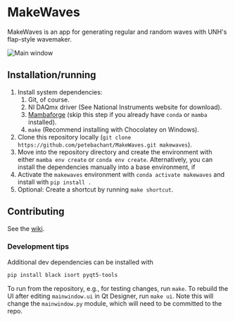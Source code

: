 # MakeWaves

MakeWaves is an app for generating regular and random waves with UNH's flap-style wavemaker.

![Main window](http://i.imgur.com/9If9o2u.png)

## Installation/running

1. Install system dependencies:
    1. Git, of course.
    1. NI DAQmx driver (See National Instruments website for download).
    1. [Mambaforge](https://github.com/conda-forge/miniforge#mambaforge)
       (skip this step if you already have `conda` or `mamba` installed).
    1. `make` (Recommend installing with Chocolatey on Windows).
2. Clone this repository locally
   (`git clone https://github.com/petebachant/MakeWaves.git makewaves`).
3. Move into the repository directory and create the environment with either
   `mamba env create` or `conda env create`.
   Alternatively, you can install the dependencies manually into a base
   environment, if
3. Activate the `makewaves` environment with `conda activate makewaves` and
   install with `pip install .`
4. Optional: Create a shortcut by running `make shortcut`.

## Contributing

See the [wiki](https://github.com/petebachant/MakeWaves/wiki#wiki-contributing).

### Development tips

Additional dev dependencies can be installed with

```sh
pip install black isort pyqt5-tools
```

To run from the repository, e.g., for testing changes, run `make`.
To rebuild the UI after editing `mainwindow.ui` in Qt Designer, run `make ui`.
Note this will change the `mainwindow.py` module, which will need to be
committed to the repo.
